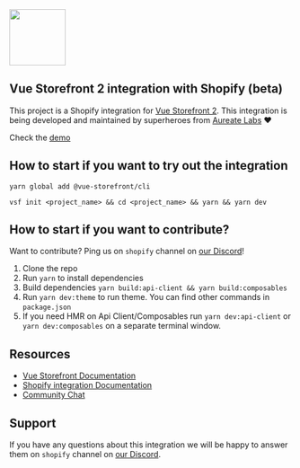 <img src="https://blog.vuestorefront.io/wp-content/uploads/2020/01/1QU9F6hQlFyHsJIbsdmt6FA.png" height="100px" />

## Vue Storefront 2 integration with Shopify (beta)

This project is a Shopify integration for [Vue Storefront 2](https://github.com/vuestorefront/vue-storefront/).
This integration is being developed and maintained by superheroes from [Aureate Labs](https://aureatelabs.com/) ❤️

Check the [demo](https://shopify-pwa-beta.aureatelabs.com)

## How to start if you want to try out the integration

```
yarn global add @vue-storefront/cli
```
```
vsf init <project_name> && cd <project_name> && yarn && yarn dev
```

## How to start if you want to contribute?

Want to contribute? Ping us on `shopify` channel on [our Discord](https://discord.vuestorefront.io)!

1. Clone the repo
2. Run `yarn` to install dependencies
3. Build dependencies `yarn build:api-client && yarn build:composables`
4. Run `yarn dev:theme` to run theme. You can find other commands in `package.json`
5. If you need HMR on Api Client/Composables run `yarn dev:api-client` or `yarn dev:composables` on a separate terminal window.

## Resources

- [Vue Storefront Documentation](https://docs.vuestorefront.io/v2/)
- [Shopify integration Documentation](https://docs.vuestorefront.io/v2/shopify)
- [Community Chat](https://discord.vuestorefront.io)

## Support

If you have any questions about this integration we will be happy to answer them on  `shopify` channel on [our Discord](discord.vuestorefront.io).
